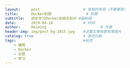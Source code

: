 ```yaml
---
layout:     post   				    # 使用的布局（不需要改）
title:      Docker初探				# 标题 
subtitle:   初步学习Docker及相关知识 #副标题
date:       2019-04-18				# 时间
author:     Haiming 						# 作者
header-img: img/post-bg-2015.jpg 	#这篇文章标题背景图片
catalog: true 						# 是否归档
tags:								#标签
    - 编程
    - Docker
    - 记录
    - 学习
---
```

